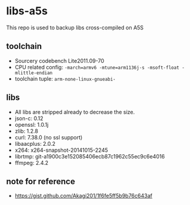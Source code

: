 # libs-a5s

This repo is used to backup libs cross-compiled on A5S

## toolchain
* Sourcery codebench Lite2011.09-70
* CPU related config: `-march=armv6 -mtune=arm1136j-s -msoft-float -mlittle-endian`
* toolchain tuple: `arm-none-linux-gnueabi-`

## libs
* All libs are stripped already to decrease the size.
* json-c: 0.12
* openssl: 1.0.1j
* zlib: 1.2.8
* curl: 7.38.0 (no ssl support)
* libaacplus: 2.0.2
* x264: x264-snapshot-20141015-2245
* librtmp: git-a1900c3e152085406ecb87c1962c55ec9c6e4016
* ffmpeg: 2.4.2

## note for reference
* <https://gist.github.com/Akagi201/1f6fe5ff5b9b76c643af>